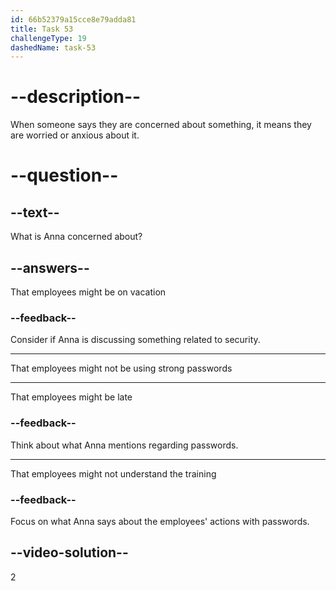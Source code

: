```yaml
---
id: 66b52379a15cce8e79adda81
title: Task 53
challengeType: 19
dashedName: task-53
---
```


<!--
AUDIO REFERENCE:
Anna: It concerns me that some employees might not be using strong passwords.
-->

# --description--

When someone says they are concerned about something, it means they are worried or anxious about it. 

# --question--

## --text--

What is Anna concerned about?

## --answers--

That employees might be on vacation

### --feedback--

Consider if Anna is discussing something related to security.

---

That employees might not be using strong passwords

---

That employees might be late

### --feedback--

Think about what Anna mentions regarding passwords.

---

That employees might not understand the training

### --feedback--

Focus on what Anna says about the employees' actions with passwords.

## --video-solution--

2
